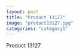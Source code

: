 ```yaml
---
layout: post
title: "Product 13127"
image: "product13127.jpg"
categories: "category1"
---
```

Product 13127
